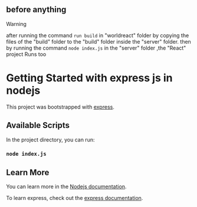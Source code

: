 ## before anything
> [!WARNING]
> after running the command `run build` in "worldreact" folder by copying the files of the "build" folder to the "build" folder inside the "server" folder. then by running the command `node index.js` in the "server" folder ,the "React" project Runs too
# Getting Started with express js in nodejs

This project was bootstrapped with [express](https://github.com/expressjs/express/).

## Available Scripts

In the project directory, you can run:

### `node index.js`

## Learn More

You can learn more in the [Nodejs documentation](https://nodejs.org/docs/latest/api/).

To learn express, check out the [express documentation](https://expressjs.com/en/starter/hello-world.html).
